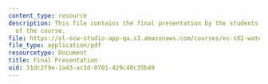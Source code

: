 ```yaml
---
content_type: resource
description: This file contains the final presentation by the students on completion
  of the course.
file: https://ol-ocw-studio-app-qa.s3.amazonaws.com/courses/ec-s02-water-jet-technologies-spring-2005/31dc2f9e1a43ac3d0701429c40c35b49_MITEC_S02S05_final_pres.pdf
file_type: application/pdf
resourcetype: Document
title: Final Presentation
uid: 31dc2f9e-1a43-ac3d-0701-429c40c35b49
---
```

